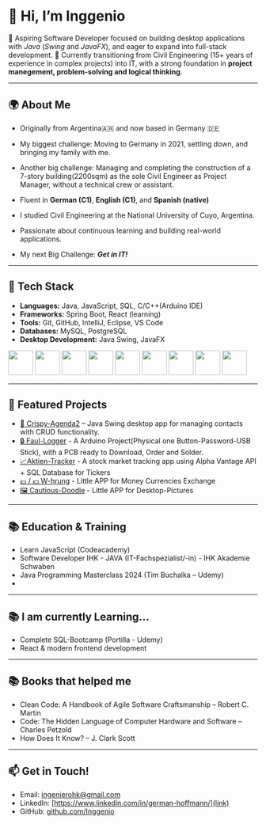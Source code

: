 # 👋 Hi, I’m Inggenio

🎯 Aspiring Software Developer focused on building desktop applications with *Java* (*Swing* and *JavaFX*), and eager to expand into full-stack development.
💼 Currently transitioning from Civil Engineering (15+ years of experience in complex projects) into IT, with a strong foundation in **project manegement, problem-solving and logical thinking**.  

---
## 🌍 About Me
- Originally from Argentina🇦🇷 and now based in Germany 🇩🇪
- My biggest challenge: Moving to Germany in 2021, settling down, and bringing my family with me.
- Another big challenge: Managing and completing the construction of a 7-story building(2200sqm) as the sole Civil Engineer as Project Manager, without a technical crew or assistant.
- Fluent in **German (C1)**, **English (C1)**, and **Spanish (native)**
- I studied Civil Engineering at the National University of Cuyo, Argentina.
- Passionate about continuous learning and building real-world applications.

- My next Big Challenge: ***Get in IT!***  
---

## 🔧 Tech Stack
- **Languages:** Java, JavaScript, SQL, C/C++(Arduino IDE)
- **Frameworks:** Spring Boot, React (learning)  
- **Tools:** Git, GitHub, IntelliJ, Eclipse, VS Code  
- **Databases:** MySQL, PostgreSQL
- **Desktop Development:** Java Swing, JavaFX

<p align="left">
  <img src="https://cdn.jsdelivr.net/gh/devicons/devicon/icons/java/java-plain.svg" width="50" height="50"/>
  <img src="https://cdn.jsdelivr.net/gh/devicons/devicon/icons/intellij/intellij-original.svg" width="50" height="50"/>
  <img src="https://cdn.jsdelivr.net/gh/devicons/devicon/icons/postgresql/postgresql-original.svg" width="50" height="50"/>
  <img src="https://cdn.jsdelivr.net/gh/devicons/devicon/icons/c/c-original.svg" width="50" height="50"/>
  <img src="https://cdn.jsdelivr.net/gh/devicons/devicon/icons/cplusplus/cplusplus-original.svg" width="50" height="50"/>
  <img src="https://cdn.jsdelivr.net/gh/devicons/devicon/icons/git/git-original.svg" width="50" height="50"/>
  <img src="https://cdn.jsdelivr.net/gh/devicons/devicon/icons/github/github-original.svg" width="50" height="50"/>
  <img src="https://cdn.jsdelivr.net/gh/devicons/devicon/icons/javascript/javascript-original.svg" width="50" height="50"/>
  <img src="https://cdn.jsdelivr.net/gh/devicons/devicon/icons/linux/linux-original.svg" width="50" height="50"/>
</p>

---

## 📂 Featured Projects
- [📒 Crispy-Agenda2](https://github.com/Inggenio/Crispy-Agenda2) – Java Swing desktop app for managing contacts with CRUD functionality.
- [🔒 Faul-Logger](https://github.com/Inggenio/FaulLogger) - A Arduino Project(Physical one Button-Password-USB Stick), with a PCB ready to Download,  Order and Solder.
- [📈Aktien-Tracker](https://github.com/Inggenio/Aktien-Tracker) - A stock market tracking app using Alpha Vantage API + SQL Database for Tickers
- [💷 / 💴 W-hrung](https://github.com/Inggenio/W-hrung) - Little APP for Money Currencies Exchange
- [🖼️ Cautious-Doodle](https://github.com/Inggenio/cautious-doodle) - Little APP for Desktop-Pictures

---
## 📚 Education & Training
- Learn JavaScript (Codeacademy)
- Software Developer IHK - JAVA (IT-Fachspezialist/-in) - IHK Akademie Schwaben
- Java Programming Masterclass 2024 (Tim Buchalka – Udemy)
- 
---
## 📚 I am currently Learning...
- Complete SQL-Bootcamp (Portilla - Udemy)  
- React & modern frontend development  
---
## 📚 Books that helped me
- Clean Code: A Handbook of Agile Software Craftsmanship – Robert C. Martin
- Code: The Hidden Language of Computer Hardware and Software – Charles Petzold
- How Does It Know? – J. Clark Scott
---
## 📫 Get in Touch!
- Email: ingenierohk@gmail.com  
- LinkedIn: [https://www.linkedin.com/in/german-hoffmann/](link)  
- GitHub: [github.com/Inggenio](https://github.com/Inggenio)
